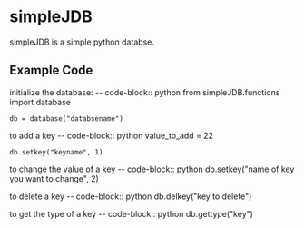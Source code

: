 # simpleJDB

simpleJDB is a simple python databse.

## Example Code

initialize the database:
-- code-block:: python
    from simpleJDB.functions import database

    db = database("databsename")

to add a key
-- code-block:: python
    value_to_add = 22

    db.setkey("keyname", 1)

to change the value of a key
-- code-block:: python
    db.setkey("name of key you want to change", 2)

to delete a key
-- code-block:: python
    db.delkey("key to delete")

to get the type of a key
-- code-block:: python
    db.gettype("key")
